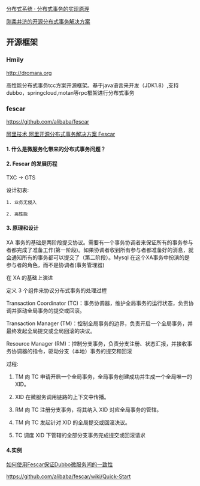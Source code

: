 
[分布式系统 · 分布式事务的实现原理](https://mp.weixin.qq.com/s/qbxk1YTHgEFX0H710qe46Q)

[刚柔并济的开源分布式事务解决方案](https://mp.weixin.qq.com/s/nA-yYkpWKwYwYCTs_eIrbw)

## 开源框架
### Hmily

http://dromara.org

高性能分布式事务tcc方案开源框架。基于java语言来开发（JDK1.8）,支持dubbo，springcloud,motan等rpc框架进行分布式事务

### fescar
https://github.com/alibaba/fescar

[阿里技术 阿里开源分布式事务解决方案 Fescar](https://mp.weixin.qq.com/s/TFGRcHV6EgeLB45OEJPRXw)

#### 1. 什么是微服务化带来的分布式事务问题？

#### 2. Fescar 的发展历程
 TXC -> GTS 
 
设计初衷:
    
    1. 业务无侵入
    
    2. 高性能 

#### 3. 原理和设计
    
XA 事务的基础是两阶段提交协议。需要有一个事务协调者来保证所有的事务参与者都完成了准备工作(第一阶段)。如果协调者收到所有参与者都准备好的消息，就会通知所有的事务都可以提交了（第二阶段）。Mysql 在这个XA事务中扮演的是参与者的角色，而不是协调者(事务管理器)    

在 XA 的基础上演进

定义 3 个组件来协议分布式事务的处理过程

Transaction Coordinator (TC)：事务协调器，维护全局事务的运行状态，负责协调并驱动全局事务的提交或回滚。

Transaction Manager (TM)：控制全局事务的边界，负责开启一个全局事务，并最终发起全局提交或全局回滚的决议。

Resource Manager (RM)：控制分支事务，负责分支注册、状态汇报，并接收事务协调器的指令，驱动分支（本地）事务的提交和回滚

过程:
1. TM 向 TC 申请开启一个全局事务，全局事务创建成功并生成一个全局唯一的 XID。

2. XID 在微服务调用链路的上下文中传播。

3. RM 向 TC 注册分支事务，将其纳入 XID 对应全局事务的管辖。

4. TM 向 TC 发起针对 XID 的全局提交或回滚决议。

5. TC 调度 XID 下管辖的全部分支事务完成提交或回滚请求

#### 4.实例

[如何使用Fescar保证Dubbo微服务间的一致性](http://dubbo.apache.org/zh-cn/blog/dubbo-fescar.html)

https://github.com/alibaba/fescar/wiki/Quick-Start